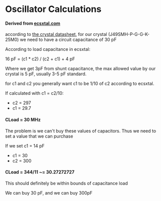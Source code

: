 # Oscillator Calculations
#### Derived from [ecsxtal.com](https://ecsxtal.com/oscillator-circuit-design)

according to [the crystal datasheet](https://www.jauch.com/downloadfile/5d5283eb8ea55300421fd84937fcba163/jauch_datasheet_j49smh.pdf), 
for our crystal (J49SMH-P-G-G-K-25M0)
we need to have a circuit capacitance of 30 pF

According to load capacitance in ecsxtal:

16 pF = (c1 * c2) / (c2 + c1) + 4 pF


Where we get 3pF from shunt capacitance, the max allowed value by our crystal is 5 pF, usually 3-5 pF standard.

for c1 and c2 you generally want c1 to be 1/10 of c2 according to ecsxtal.

If calculated with c1 = c2/10:
- c2 = 297
- c1 = 29.7

#### CLoad = 30 MHz

The problem is we can't buy these values of capacitors. 
Thus we need to set a value that we can purchase

If we set c1 = 14 pF
- c1 = 30
- c2 = 300

#### CLoad = 344/11 ~= 30.27272727 

This should definitely be within bounds of capacitance load

We can buy 30 pF, and we can buy 300pF
